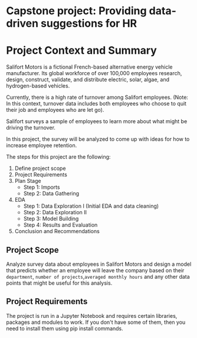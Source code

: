 # **Capstone project: Providing data-driven suggestions for HR**
# Project Context and Summary
Salifort Motors is a fictional French-based alternative energy vehicle manufacturer. Its global workforce of over 100,000 employees research, design, construct, validate, and distribute electric, solar, algae, and hydrogen-based vehicles.

Currently, there is a high rate of turnover among Salifort employees. (Note: In this context, turnover data includes both employees who choose to quit their job and employees who are let go).

Salifort surveys a sample of employees to learn more about what might be driving the turnover.

In this project, the survey will be analyzed to come up with ideas for how to increase employee retention.

The steps for this project are the following:

1. Define project scope
2. Project Requirements
3. Plan Stage 
    - Step 1: Imports 
    - Step 2: Data Gathering
3. EDA 
    - Step 1: Data Exploration I (Initial EDA and data cleaning)
    - Step 2: Data Exploration II 
    - Step 3: Model Building 
    - Step 4: Results and Evaluation 
4. Conclusion and Recommendations 

## Project Scope

Analyze survey data about employees in Salifort Motors and design a model that predicts whether an employee will leave the company based on their `department`, `number of projects`,`averaged monthly hours` and any other data points that might be useful for this analysis. 

## Project Requirements

The project is run in a Jupyter Notebook and requires certain libraries, packages and modules to work. If you don't have some of them, then you need to install them using pip install commands. 
